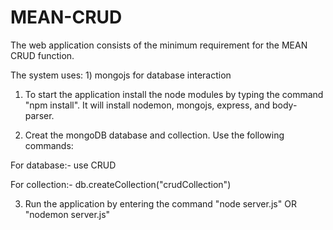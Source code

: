# MEAN-CRUD

The web application consists of the minimum requirement for the MEAN CRUD function.

The system uses: 1) mongojs for database interaction

1) To start the application install the node modules by typing the command "npm install". It will install nodemon, mongojs, express, and body-parser.

2) Creat the mongoDB database and collection. Use the following commands:

For database:- use CRUD

For collection:- db.createCollection("crudCollection")

3) Run the application by entering the command "node server.js" OR "nodemon server.js"
